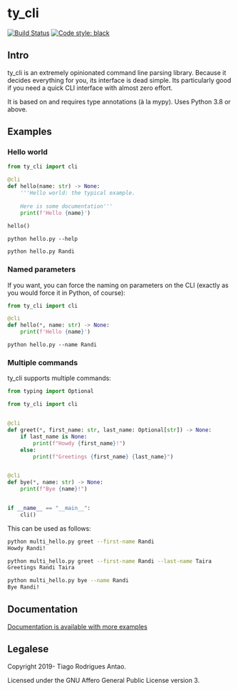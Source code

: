 # ty_cli

[![Build Status](https://dev.azure.com/tiagoantao/ty_cli/_apis/build/status/tiagoantao.ty_cli?branchName=master)](https://dev.azure.com/tiagoantao/ty_cli/_build/latest?definitionId=2&branchName=master)
[![Code style: black](https://img.shields.io/badge/code%20style-black-000000.svg)](https://github.com/psf/black)

## Intro

ty_cli is an extremely opinionated command line parsing
library. Because it decides everything for you, its interface is dead
simple. Its particularly good if you need a quick CLI interface with
almost zero effort.

It is based on and requires type annotations (à la mypy). Uses Python
3.8 or above.


## Examples

### Hello world

```python
from ty_cli import cli

@cli
def hello(name: str) -> None:
    '''Hello world: the typical example.
    
    Here is some documentation'''
    print(f'Hello {name}')
    
hello()
```

`python hello.py --help`

`python hello.py Randi`

### Named parameters

If you want, you can force the naming on parameters on the CLI
(exactly as you would force it in Python, of course):

```python
from ty_cli import cli

@cli
def hello(*, name: str) -> None:
    print(f'Hello {name}')
```

`python hello.py --name Randi`


### Multiple commands

ty_cli supports multiple commands:


```python
from typing import Optional

from ty_cli import cli


@cli
def greet(*, first_name: str, last_name: Optional[str]) -> None:
    if last_name is None:
        print(f"Howdy {first_name}!")
    else:
        print(f"Greetings {first_name} {last_name}")


@cli
def bye(*, name: str) -> None:
    print(f"Bye {name}!")


if __name__ == "__main__":
    cli()
```

This can be used as follows:

```sh
python multi_hello.py greet --first-name Randi
Howdy Randi!

python multi_hello.py greet --first-name Randi --last-name Taira
Greetings Randi Taira

python multi_hello.py bye --name Randi
Bye Randi!
```


## Documentation

[Documentation is available with more examples](docs/index.rst)


## Legalese

Copyright 2019- Tiago Rodrigues Antao.

Licensed under the GNU Affero General Public License version 3.

